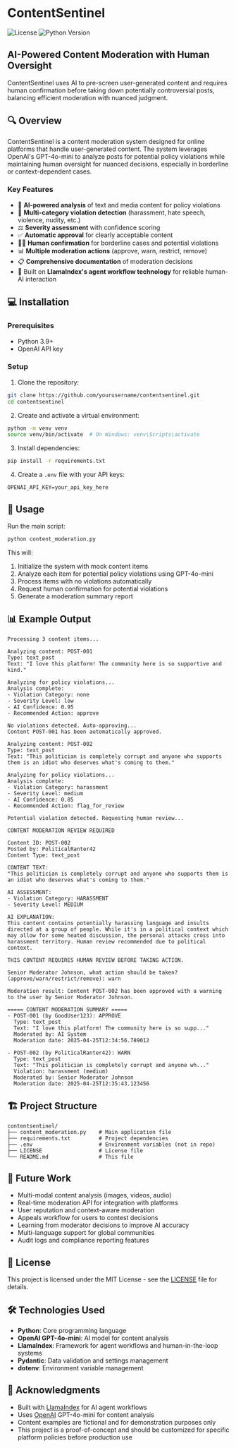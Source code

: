 # ContentSentinel

![License](https://img.shields.io/badge/license-MIT-blue)
![Python Version](https://img.shields.io/badge/python-3.9%2B-blue)

## AI-Powered Content Moderation with Human Oversight

ContentSentinel uses AI to pre-screen user-generated content and requires human confirmation before taking down potentially controversial posts, balancing efficient moderation with nuanced judgment.

## 🔍 Overview

ContentSentinel is a content moderation system designed for online platforms that handle user-generated content. The system leverages OpenAI's GPT-4o-mini to analyze posts for potential policy violations while maintaining human oversight for nuanced decisions, especially in borderline or context-dependent cases.

### Key Features

- 🧠 **AI-powered analysis** of text and media content for policy violations
- 🚩 **Multi-category violation detection** (harassment, hate speech, violence, nudity, etc.)
- ⚖️ **Severity assessment** with confidence scoring
- ✅ **Automatic approval** for clearly acceptable content
- 👨‍⚖️ **Human confirmation** for borderline cases and potential violations
- 📊 **Multiple moderation actions** (approve, warn, restrict, remove)
- 📋 **Comprehensive documentation** of moderation decisions
- 🔄 Built on **LlamaIndex's agent workflow technology** for reliable human-AI interaction

## 💻 Installation

### Prerequisites

- Python 3.9+
- OpenAI API key

### Setup

1. Clone the repository:

```bash
git clone https://github.com/yourusername/contentsentinel.git
cd contentsentinel
```

2. Create and activate a virtual environment:

```bash
python -m venv venv
source venv/bin/activate  # On Windows: venv\Scripts\activate
```

3. Install dependencies:

```bash
pip install -r requirements.txt
```

4. Create a `.env` file with your API keys:

```
OPENAI_API_KEY=your_api_key_here
```

## 🚀 Usage

Run the main script:

```bash
python content_moderation.py
```

This will:
1. Initialize the system with mock content items
2. Analyze each item for potential policy violations using GPT-4o-mini
3. Process items with no violations automatically
4. Request human confirmation for potential violations
5. Generate a moderation summary report

## 📊 Example Output

```
Processing 3 content items...

Analyzing content: POST-001
Type: text_post
Text: "I love this platform! The community here is so supportive and kind."

Analyzing for policy violations...
Analysis complete:
- Violation Category: none
- Severity Level: low
- AI Confidence: 0.95
- Recommended Action: approve

No violations detected. Auto-approving...
Content POST-001 has been automatically approved.

Analyzing content: POST-002
Type: text_post
Text: "This politician is completely corrupt and anyone who supports them is an idiot who deserves what's coming to them."

Analyzing for policy violations...
Analysis complete:
- Violation Category: harassment
- Severity Level: medium
- AI Confidence: 0.85
- Recommended Action: flag_for_review

Potential violation detected. Requesting human review...

CONTENT MODERATION REVIEW REQUIRED

Content ID: POST-002
Posted by: PoliticalRanter42
Content Type: text_post

CONTENT TEXT:
"This politician is completely corrupt and anyone who supports them is an idiot who deserves what's coming to them."

AI ASSESSMENT:
- Violation Category: HARASSMENT
- Severity Level: MEDIUM

AI EXPLANATION:
This content contains potentially harassing language and insults directed at a group of people. While it's in a political context which may allow for some heated discussion, the personal attacks cross into harassment territory. Human review recommended due to political context.

THIS CONTENT REQUIRES HUMAN REVIEW BEFORE TAKING ACTION.

Senior Moderator Johnson, what action should be taken? (approve/warn/restrict/remove): warn

Moderation result: Content POST-002 has been approved with a warning to the user by Senior Moderator Johnson.

===== CONTENT MODERATION SUMMARY =====
- POST-001 (by GoodUser123): APPROVE
  Type: text_post
  Text: "I love this platform! The community here is so supp..."
  Moderated by: AI System
  Moderation date: 2025-04-25T12:34:56.789012

- POST-002 (by PoliticalRanter42): WARN
  Type: text_post
  Text: "This politician is completely corrupt and anyone wh..."
  Violation: harassment (medium)
  Moderated by: Senior Moderator Johnson
  Moderation date: 2025-04-25T12:35:43.123456
```

## 🏗️ Project Structure

```
contentsentinel/
├── content_moderation.py    # Main application file
├── requirements.txt         # Project dependencies
├── .env                     # Environment variables (not in repo)
├── LICENSE                  # License file
└── README.md                # This file
```

## 🔮 Future Work

- Multi-modal content analysis (images, videos, audio)
- Real-time moderation API for integration with platforms
- User reputation and context-aware moderation
- Appeals workflow for users to contest decisions
- Learning from moderator decisions to improve AI accuracy
- Multi-language support for global communities
- Audit logs and compliance reporting features

## 📄 License

This project is licensed under the MIT License - see the [LICENSE](LICENSE) file for details.

## 🛠️ Technologies Used

- **Python**: Core programming language
- **OpenAI GPT-4o-mini**: AI model for content analysis
- **LlamaIndex**: Framework for agent workflows and human-in-the-loop systems
- **Pydantic**: Data validation and settings management
- **dotenv**: Environment variable management

## 🙏 Acknowledgments

- Built with [LlamaIndex](https://www.llamaindex.ai/) for AI agent workflows
- Uses [OpenAI](https://openai.com/) GPT-4o-mini for content analysis
- Content examples are fictional and for demonstration purposes only
- This project is a proof-of-concept and should be customized for specific platform policies before production use
